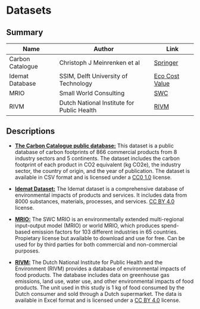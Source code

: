 # Datasets

## Summary

| Name | Author | Link |
| ---|---| ---|
| Carbon Catalogue | Christoph J Meinrenken et al | [Springer](https://springernature.figshare.com/articles/dataset/The_Carbon_Catalogue_public_database_Carbon_footprints_of_866_commercial_products_across_8_industry_sectors_and_5_continents/16908979?backTo=%2Fcollections%2FThe_Carbon_Catalogue_Carbon_footprints_of_866_commercial_products_from_8_industry_sectors_and_5_continents%2F5408100&file=31271269) |
| Idemat Database | SSIM, Delft University of Technology | [Eco Cost Value](https://www.ecocostsvalue.com/data) |
| MRIO | Small World Consulting | [SWC](https://www.sw-consulting.co.uk/mrio) |
| RIVM | Dutch National Institute for Public Health | [RIVM](https://www.rivm.nl/documenten/database-milieubelasting-voedingsmiddelen) |

## Descriptions

- [**The Carbon Catalogue public database:**](https://springernature.figshare.com/articles/dataset/The_Carbon_Catalogue_public_database_Carbon_footprints_of_866_commercial_products_across_8_industry_sectors_and_5_continents/16908979?backTo=%2Fcollections%2FThe_Carbon_Catalogue_Carbon_footprints_of_866_commercial_products_from_8_industry_sectors_and_5_continents%2F5408100&file=31271269) This dataset is a public database of carbon footprints of 866 commercial products from 8 industry sectors and 5 continents. The dataset includes the carbon footprint of each product in CO2 equivalent (kg CO2e), the industry sector, the country of origin, and the year of publication. The dataset is available in CSV format and is licensed under a [CC0 1.0](https://creativecommons.org/publicdomain/zero/1.0/) license.

- [**Idemat Dataset:**](https://www.ecocostsvalue.com/data-tools-books/) The Idemat dataset is a comprehensive database of environmental impacts of products and services. It includes data from 8000 substances, materials, processes, and services. [CC BY 4.0](https://creativecommons.org/licenses/by/4.0/) license.

- [**MRIO:**](https://www.sw-consulting.co.uk/mrio) The SWC MRIO is an environmentally extended multi-regional input-output model (MRIO) or world MRIO, which produces spend-based emission factors for 103 different industries in 65 countries. Propietary license but available to download and use for free. Can be used for by third parties for both commercial and non-commercial purposes.

- [**RIVM:**](https://www.rivm.nl/documenten/database-milieubelasting-voedingsmiddelen) The Dutch National Institute for Public Health and the Environment (RIVM) provides a database of environmental impacts of food products. The database includes data on greenhouse gas emissions, land use, water use, and other environmental impacts of food products. The unit used in this study is 1 kg of food consumed by the Dutch consumer and sold through a Dutch supermarket. The data is available in Excel format and is licensed under a [CC BY 4.0](https://creativecommons.org/licenses/by/4.0/) license.